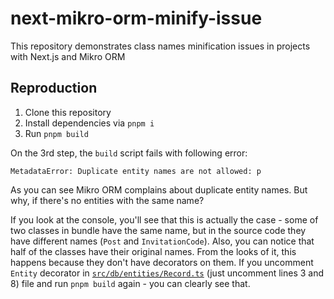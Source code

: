 # next-mikro-orm-minify-issue

This repository demonstrates class names minification issues in projects with Next.js and Mikro ORM

## Reproduction

1. Clone this repository
2. Install dependencies via `pnpm i`
3. Run `pnpm build`

On the 3rd step, the `build` script fails with following error:


```
MetadataError: Duplicate entity names are not allowed: p
```

As you can see Mikro ORM complains about duplicate entity names. But why, if there's no entities with the same name?

If you look at the console, you'll see that this is actually the case - some of two classes in bundle have the same name, but in the source code they have different names (`Post` and `InvitationCode`).
Also, you can notice that half of the classes have their original names.
From the looks of it, this happens because they don't have decorators on them.
If you uncomment `Entity` decorator in [`src/db/entities/Record.ts`](https://github.com/octet-stream/next-mikro-orm-minify-issue/blob/ad5dc2c2dee5f59d69a27efdd6b8034bb237418e/src/server/db/entities/Record.ts#L8) (just uncomment lines 3 and 8) file and run `pnpm build` again - you can clearly see that.

